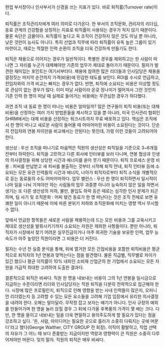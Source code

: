 ---
---

# 

현업 부서장이나 인사부서가 신경을 쓰는 지표가 있다. 바로 퇴직률(Turnover rate)이다. 

  퇴직률은 조직관리자에게 여러 의미로 다가온다. 한 부서의 조직문화, 관리자의 리더십, 동료 관계의 건강함을 상징하는 지표로 퇴직률이 사용되는 경우가 적지 않기 때문이다. 물론 속단은 금물이다. 퇴직률이 높다고 꼭 조직이 건강하지 않은 것도 아닐 뿐 아니라, 낮은 것만이 능사도 아니다. 특히 산업과 직무에 따라 퇴직률이 유독 높은 그룹이 있기 마련이고, 때로는 적절한 인력 순환이 조직을 더욱 건강하게 만들기도 한다. 

  퇴직은 채용으로 이어지는 경우가 일반적이다. 특별한 경우를 제외하고는 한 사람이 떠나면 그 자리를 누군가 대체해야만 기존의 업무가 제대로 돌아가기 때문이다. 필자가 발견한 재미있는 포인트는 여기서부터다. 채용에 참여한 많은 리더들과 인사담당은 채용을 결정짓는 마지막 순간까지 가격(비용)에 민감한 태도를 보인다. ROI를 수시로 언급하고, 전임자와의 가격 비교는 빠지는 경우가 없다. 반면, 퇴직에 소요되는 비용은 이상할 정도로 관심이 없는 경우가 많다. 이미 떠날 사람이라 온갖 정나미가 떨어져서 그런 것인지 기존 인력 한 명이 떠날 때 실제로 들어가는 비용에는 무관심한 경우가 허다했다. 

  과연 조직 내 동료 한 명이 떠나는 비용은 얼마일까? 
  많은 연구들이 퇴직 비용(또는 대체 비용)을 산정하는 여러 가지 방법론들을 제시하고 있을 뿐 아니라, 미국 인사관리 협회인 SHRM에서는 대체 비용을 산정하는 워크시트까지 무료 배포하고 있다. 핵심은 조직에서 한 명이 떠나고 새로운 사람이 들어올 때 어마어마한 비용이 소요된다는 것이다. 단순히 전임자와 연봉 차이만을 비교해서는 안된다는 뜻인데, 가령 이런 것들이 고려되어야 한다. 

생산성 : 우선 조직을 떠나기로 마음먹은 직원의 생산성은 퇴직일을 기준으로 3~6개월 전부터 하락한다. 퇴직을 고민하고 다른 회사에 인터뷰를 보러 다니며, 연봉 협상과 인생의 의사결정을 위해 상당한 시간과 에너지를 쏟아 붓기 때문이다.
퇴직 프로세스 운영 비용 : 피씨를 반납받고 새 피씨를 불출하는 것부터 시작해 퇴직 안내, 퇴직 인터뷰 등에 소요되는 모든 유관 인력들의 시간과 에너지, 나아가 퇴직자로부터 퇴직 소식을 개별적으로 듣는 동료들의 수도 어마어마하다. 
업무 밸런스 : 우선 한 명이 퇴직하면서 일시적이나마 일을 나눠 가져야만 하는 사람들의 업무 과중뿐 아니라 능숙하지 않은 일을 하면서 생기는 또 다른 생산성의 저하, 불만, 몰입도 하락 등은 때로는 심각한 인사 문제가 되곤 하며,
팀 사기 및 조직문화 : 어찌 됐건 동료가 한 명 떠난다는 것은 조직 전체로 보면 유쾌한 일이 아니기 때문에 이에 따른 분위기 저하와 조직문화에 미치는 영향 역시 무시할 수 없다. 

  앞에서 언급한 항목들은 새로운 사람을 채용하는데 드는 모든 비용과 그를 교육시키고 제대로 생산성을 발휘시키기까지 소요되는 자원은 제외한 사항들이다. 뿐만 아니라, 퇴직자가 시장에서 찾기 어려운 실무진급이거나 아주 희귀한 기술을 보유한 인력, 업무 능숙도가 아주 높았던 직원이라면 그 비용은 더 커진다. 

  필자는 수년 전 실증 분석을 통해, 위에 열거한 모든 간접비용을 포함한 퇴직비용은 평균적으로 퇴직자의 1년 연봉과 맞먹는다는 점을 발견했다. 물론 직급별, 직무별로 차이가 있긴 했으나 평균 이직률이 10% 내외인 소비재 산업군의 한 기업에서 소요되는 모든 자원을 가급적 최대한 고려하여 도출한 결과다. 

  결론적으로 퇴직은 비싸다. 직원 한 명을 내보내는 비용이 그의 1년 연봉을 일시금으로 지급하는 수준이라면 리더와 인사담당자는 직원 퇴직을 다분히 전략적으로 접근해야 한다. 시장에 많은 프로필인지, 퇴직으로 인해 영향을 받는 사내 인력들이 많은지, 오피니언 리더였는지 등 고려할 수 있는 모든 요소들을 고려해 기업 입장에서 유리한 의사결정을 내려야 한다. 
  오해는 말아달라. 무작정 잡고 보자는 얘기가 아니다. 인사 규정의 예외를 만들어가며 한 명을 눌러 앉힐 경우 그 뒤에 다가올 후폭풍의 가격이 몇 배는 크다. 다만, 한 명을 들이고 내보내는 일을 더욱 면밀하고 용의주도하게 할 필요가 있다는 점을 강조하고 싶다. 
  '돈, 사람, 아이디어는 필요한 곳으로 흘러가 소중히 다뤄지는 곳에 머문다'라고 했다(George Walther, CITY GROUP 전 회장). 이직이 활발하고, 직업 선택의 자유가 그 어느 때 보다 존중받는 지금이지만 역량과 영향력이 큰 직원은 소중히 다루어져야만 머문다. 잊지 말자. 직원의 퇴직은 매우 비싸다. 
